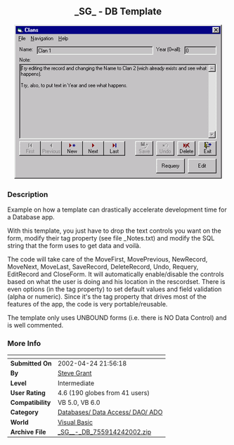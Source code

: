 ﻿<div align="center">

## \_SG\_ \- DB Template

<img src="PIC200073214529858.gif">
</div>

### Description

Example on how a template can drastically accelerate development time for a Database app.

With this template, you just have to drop the text controls you want on the form, modify their tag property (see file _Notes.txt) and modify the SQL string that the form uses to get data and voilà.

The code will take care of the MoveFirst, MovePrevious, NewRecord, MoveNext, MoveLast, SaveRecord, DeleteRecord, Undo, Requery, EditRecord and CloseForm. It will automatically enable/disable the controls based on what the user is doing and his location in the rescordset. There is even options (in the tag property) to set default values and field validation (alpha or numeric). Since it's the tag property that drives most of the features of the app, the code is very portable/reusable.

The template only uses UNBOUND forms (i.e. there is NO Data Control) and is well commented.
 
### More Info
 


<span>             |<span>
---                |---
**Submitted On**   |2002-04-24 21:56:18
**By**             |[Steve Grant](https://github.com/Planet-Source-Code/PSCIndex/blob/master/ByAuthor/steve-grant.md)
**Level**          |Intermediate
**User Rating**    |4.6 (190 globes from 41 users)
**Compatibility**  |VB 5\.0, VB 6\.0
**Category**       |[Databases/ Data Access/ DAO/ ADO](https://github.com/Planet-Source-Code/PSCIndex/blob/master/ByCategory/databases-data-access-dao-ado__1-6.md)
**World**          |[Visual Basic](https://github.com/Planet-Source-Code/PSCIndex/blob/master/ByWorld/visual-basic.md)
**Archive File**   |[\_SG\_\_\-\_DB\_755914242002\.zip](https://github.com/Planet-Source-Code/steve-grant-sg-db-template__1-9487/archive/master.zip)








